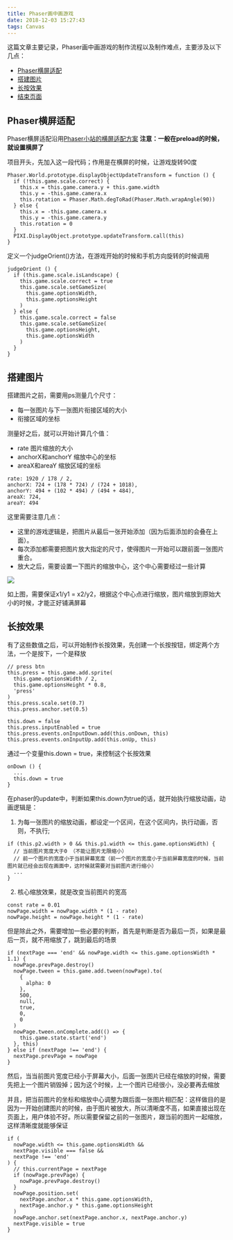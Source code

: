 ```yaml
---
title: Phaser画中画游戏
date: 2018-12-03 15:27:43
tags: Canvas
---
```


这篇文章主要记录，Phaser画中画游戏的制作流程以及制作难点，主要涉及以下几点：

- [Phaser横屏适配](#Phaser横屏适配)
- [搭建图片](#搭建图片)
- [长按效果](#长按效果)
- [结束页面](#结束页面)

<!-- more -->
## Phaser横屏适配
<span id="Phaser横屏适配"></span>
Phaser横屏适配沿用[Phaser小站的横屏适配方案](https://www.phaser-china.com/tutorial-detail-16.html)
**注意：一般在preload的时候，就设置横屏了**

项目开头，先加入这一段代码；作用是在横屏的时候，让游戏旋转90度
```
Phaser.World.prototype.displayObjectUpdateTransform = function () {
  if (!this.game.scale.correct) {
    this.x = this.game.camera.y + this.game.width
    this.y = -this.game.camera.x
    this.rotation = Phaser.Math.degToRad(Phaser.Math.wrapAngle(90))
  } else {
    this.x = -this.game.camera.x
    this.y = -this.game.camera.y
    this.rotation = 0
  }
  PIXI.DisplayObject.prototype.updateTransform.call(this)
}
```
定义一个judgeOrient()方法，在游戏开始的时候和手机方向旋转的时候调用
```
judgeOrient () {
  if (this.game.scale.isLandscape) {
    this.game.scale.correct = true
    this.game.scale.setGameSize(
      this.game.optionsWidth,
      this.game.optionsHeight
    )
  } else {
    this.game.scale.correct = false
    this.game.scale.setGameSize(
      this.game.optionsHeight,
      this.game.optionsWidth
    )
  }
}
```

## 搭建图片
<span id="搭建图片"></span>

搭建图片之前，需要用ps测量几个尺寸：
- 每一张图片与下一张图片衔接区域的大小
- 衔接区域的坐标

测量好之后，就可以开始计算几个值：
- rate 图片缩放的大小
- anchorX和anchorY 缩放中心的坐标
- areaX和areaY 缩放区域的坐标

```
rate: 1920 / 178 / 2, 
anchorX: 724 + (178 * 724) / (724 + 1018),
anchorY: 494 + (102 * 494) / (494 + 484),
areaX: 724,
areaY: 494
```

这里需要注意几点：
- 这里的游戏逻辑是，把图片从最后一张开始添加（因为后面添加的会叠在上面）。
- 每次添加都需要把图片放大指定的尺寸，使得图片一开始可以跟前面一张图片重合。
- 放大之后，需要设置一下图片的缩放中心，这个中心需要经过一些计算

![](1.jpg)

如上图，需要保证x1/y1 = x2/y2，根据这个中心点进行缩放，图片缩放到原始大小的时候，才能正好铺满屏幕

## 长按效果
<span id="长按效果"></span>
有了这些数值之后，可以开始制作长按效果，先创建一个长按按钮，绑定两个方法，一个是按下，一个是释放
```
// press btn
this.press = this.game.add.sprite(
  this.game.optionsWidth / 2,
  this.game.optionsHeight * 0.8,
  'press'
)
this.press.scale.set(0.7)
this.press.anchor.set(0.5)

this.down = false
this.press.inputEnabled = true
this.press.events.onInputDown.add(this.onDown, this)
this.press.events.onInputUp.add(this.onUp, this)
```

通过一个变量this.down = true，来控制这个长按效果
```
onDown () {
  ...
  this.down = true
}
```

在phaser的update中，判断如果this.down为true的话，就开始执行缩放动画，动画逻辑是：
1. 为每一张图片的缩放动画，都设定一个区间，在这个区间内，执行动画，否则，不执行; 
```
if (this.p2.width > 0 && this.p1.width <= this.game.optionsWidth) {
  // 当前图片宽度大于0 （不能让图片无限缩小） 
  // 前一个图片的宽度小于当前屏幕宽度（前一个图片的宽度小于当前屏幕宽度的时候，当前图片就已经会出现在画面中，这时候就需要对当前图片进行缩小）
  ...
}
```

2. 核心缩放效果，就是改变当前图片的宽高
```
const rate = 0.01
nowPage.width = nowPage.width * (1 - rate)
nowPage.height = nowPage.height * (1 - rate)
```

但是除此之外，需要增加一些必要的判断，首先是判断是否为最后一页，如果是最后一页，就不用缩放了，跳到最后的场景
```
if (nextPage === 'end' && nowPage.width <= this.game.optionsWidth * 1.1) {
  nowPage.prevPage.destroy()
  nowPage.tween = this.game.add.tween(nowPage).to(
    {
      alpha: 0
    },
    500,
    null,
    true,
    0,
    0
  )
  nowPage.tween.onComplete.add(() => {
    this.game.state.start('end')
  }, this)
} else if (nextPage !== 'end') {
  nextPage.prevPage = nowPage
}
```

然后，当当前图片宽度已经小于屏幕大小，后面一张图片已经在缩放的时候，需要先把上一个图片销毁掉；因为这个时候，上一个图片已经很小，没必要再去缩放

并且，把当前图片的坐标和缩放中心调整为跟后面一张图片相匹配：这样做目的是因为一开始创建图片的时候，由于图片被放大，所以清晰度不高，如果直接出现在页面上，用户体验不好。所以需要保留之前的一张图片，跟当前的图片一起缩放，这样清晰度就能够保证
```
if (
  nowPage.width <= this.game.optionsWidth &&
  nextPage.visible === false &&
  nextPage !== 'end'
) {
  // this.currentPage = nextPage
  if (nowPage.prevPage) {
    nowPage.prevPage.destroy()
  }
  nowPage.position.set(
    nextPage.anchor.x * this.game.optionsWidth,
    nextPage.anchor.y * this.game.optionsHeight
  )
  nowPage.anchor.set(nextPage.anchor.x, nextPage.anchor.y)
  nextPage.visible = true
}
```